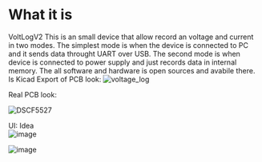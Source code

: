 # What it is 
VoltLogV2
This is an small device that allow record an voltage and current in two modes. The simplest mode is when the device is connected to PC and it sends data throught UART over USB. The second mode is when device is connected to power supply and just records data in internal memory. The all software and hardware is open sources and avabile there.
Is Kicad Export of PCB look:
![voltage_log](https://github.com/user-attachments/assets/a82d3fd3-0a67-40fd-b81c-1c6da097f6bf)


Real PCB look:

![DSCF5527](https://github.com/user-attachments/assets/3aef5a05-063f-4eb3-8525-1104b7a3a5ee)


UI: Idea  
![image](https://github.com/user-attachments/assets/9cb32e41-5f6c-45f6-a16d-20a00087366d)

![image](https://github.com/user-attachments/assets/c8b1667d-6197-4e37-a1a9-4804539c1b68)


